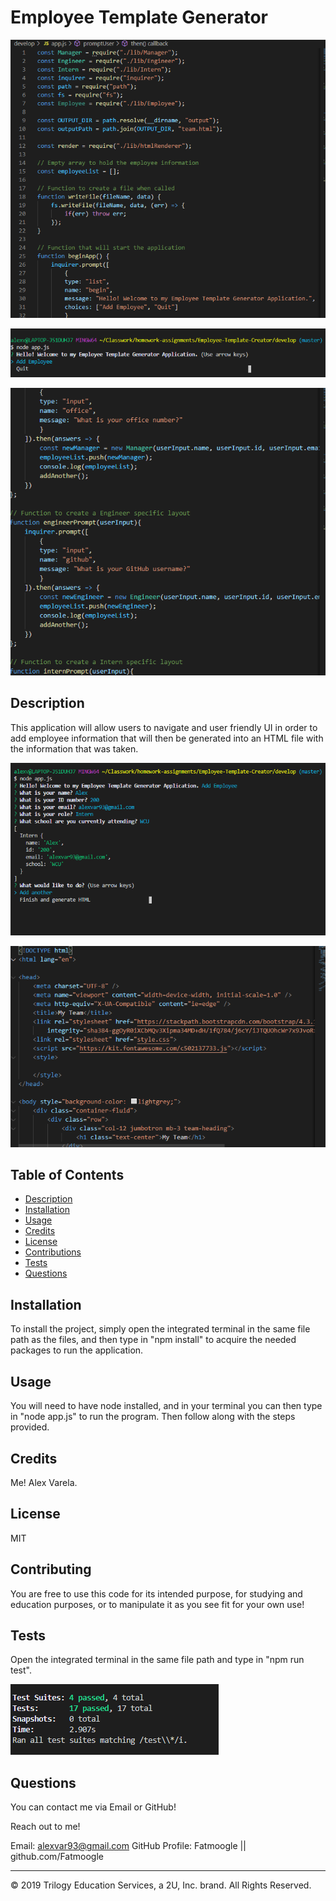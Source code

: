 # Employee Template Generator

![](Assets/Images/intro.PNG)

![](Assets/Images/welcome.PNG)

![](Assets/Images/functions.PNG)


## Description 

This application will allow users to navigate and user friendly UI in order to add employee information that will then be generated into an HTML file with the information that was taken.

![](Assets/Images/node.PNG)

![](Assets/Images/htmlFile.PNG)




## Table of Contents 


* [Description](#Description)
* [Installation](#Installation)
* [Usage](#Usage)
* [Credits](#Credits)
* [License](#License)
* [Contributions](#Contributions)
* [Tests](#Tests)
* [Questions](*Questions)


## Installation

To install the project, simply open the integrated terminal in the same file path as the files, and then type in "npm install" to acquire the needed packages to run the application.


## Usage

You will need to have node installed, and in your terminal you can then type in "node app.js" to run the program. Then follow along with the steps provided.


## Credits

Me! Alex Varela.


## License

MIT


## Contributing

You are free to use this code for its intended purpose, for studying and education purposes, or to manipulate it as you see fit for your own use!


## Tests

Open the integrated terminal in the same file path and type in "npm run test".

![](Assets/Images/test.PNG)

## Questions

You can contact me via Email or GitHub!

Reach out to me!

Email: alexvar93@gmail.com
GitHub Profile: Fatmoogle || github.com/Fatmoogle 



---
© 2019 Trilogy Education Services, a 2U, Inc. brand. All Rights Reserved.

